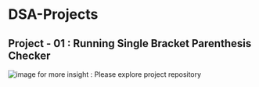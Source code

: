 # DSA-Projects

## Project - 01 : Running Single Bracket Parenthesis Checker
![image](https://github.com/baljeet-32/DSA-Projects/assets/112203117/01cbb6e1-bfe8-4a91-9ab2-b68aeba0bdb1)
for more insight : Please explore project repository

